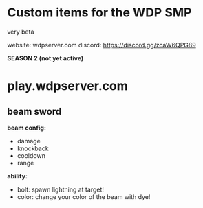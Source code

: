 # Custom items for the WDP SMP
very beta

website: wdpserver.com
discord: https://discord.gg/zcaW6QPG89

**SEASON 2 (not yet active)**

# play.wdpserver.com

## beam sword
**beam config:**
 - damage
 - knockback
 - cooldown
 - range

**ability:**
- bolt: spawn lightning at target!
- color: change your color of the beam with dye!
